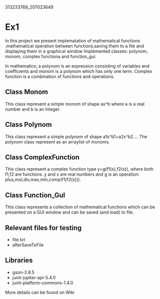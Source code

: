 313233769_207023649
# Ex1 

In this project we present implematation of mathematical functions ,mathematical operation between functions,saving them to a file and displaying them in a graphical window
Implemented classes: polynom, monom, complex functiona and function_gui.

In mathematics, a polynom is an expression consisting of variables and coefficients and  monom is a polynom which has only one term. 
Complex function is a combination of functions and operations.

## Class Monom
This class represent a simple monom of shape ax^b where a is a real number and b is an integer. 
 
## Class Polynom
This class represent a simple polynom of shape a1x^b1+a2x^b2….
The polynom class represent as an arraylist of monoms.

## Class ComplexFunction
This class represent a complex function type y=g(f1(x),f2(x)), where both f1,f2 are functions. y and x are real numbers and g is an operation: plus,mul,div,max,min,comp(f1(f2(x))).


## Class Function_GuI
This class represents a collection of mathematical functions which can be presented on a GUI window and can be saved (and load) to file. 

## Relevant files for testing 
-	file.txt
-	afterSaveToFile

## Libraries
-	gson-2.8.5
-	junit-jupiter-api-5.4.0
-	junit-platform-commons-1.4.0


More details can be found on Wiki
